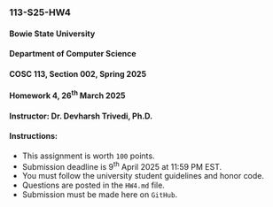 ### 113-S25-HW4

#### Bowie State University
#### Department of Computer Science
#### COSC 113, Section 002, Spring 2025
#### Homework 4, 26<sup>th</sup> March 2025
#### Instructor: Dr. Devharsh Trivedi, Ph.D.


#### Instructions:
- This assignment is worth ```100``` points.
- Submission deadline is 9<sup>th</sup> April 2025 at 11:59 PM EST.
- You must follow the university student guidelines and honor code.
- Questions are posted in the ```HW4.md``` file.
- Submission must be made here on ```GitHub```.
